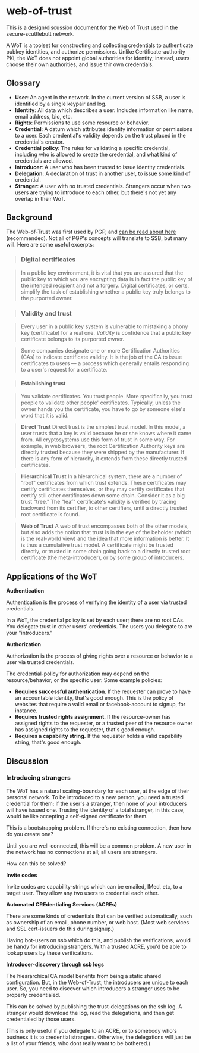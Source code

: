 # web-of-trust

This is a design/discussion document for the Web of Trust used in the secure-scuttlebutt network.

A WoT is a toolset for constructing and collecting credentials to authenticate pubkey identities, and authorize permissions.
Unlike Certificate-authority PKI, the WoT does not appoint global authorities for identity; instead, users choose their own authorities, and issue thir own credentials.


## Glossary

 - **User**: An agent in the network. In the current version of SSB, a user is identified by a single keypair and log.
 - **Identity**: All data which describes a user. Includes information like name, email address, bio, etc.
 - **Rights**: Permissions to use some resource or behavior.
 - **Credential**: A datum which attributes identity information or permissions to a user. Each credential's validity depends on the trust placed in the credential's creator.
 - **Credential policy**: The rules for validating a specific credential, including who is allowed to create the credential, and what kind of credentials are allowed.
 - **Introducer**: A user who has been trusted to issue identity credentials.
 - **Delegation**: A declaration of trust in another user, to issue some kind of credential.
 - **Stranger**: A user with no trusted credentials. Strangers occur when two users are trying to introduce to each other, but there's not yet any overlap in their WoT.

## Background

The Web-of-Trust was first used by PGP, and [can be read about here](http://www.pgpi.org/doc/pgpintro/#p17) (recommended).
Not all of PGP's concepts will translate to SSB, but many will. 
Here are some useful excerpts:

> ### Digital certificates

> In a public key environment, it is vital that you are assured that the public key to which you are encrypting data is in fact the public key of the intended recipient and not a forgery. Digital certificates, or certs, simplify the task of establishing whether a public key truly belongs to the purported owner.

> ### Validity and trust

> Every user in a public key system is vulnerable to mistaking a phony key (certificate) for a real one. *Validity* is confidence that a public key certificate belongs to its purported owner.

> Some companies designate one or more Certification Authorities (CAs) to indicate certificate validity. It is the job of the CA to issue certificates to users — a process which generally entails responding to a user's request for a certificate.

> #### Establishing trust

> You validate certificates. You trust people. More specifically, you trust people to validate other people' certificates. Typically, unless the owner hands you the certificate, you have to go by someone else's word that it is valid.

> **Direct Trust**
Direct trust is the simplest trust model. In this model, a user trusts that a key is valid because he or she knows where it came from. All cryptosystems use this form of trust in some way. For example, in web browsers, the root Certification Authority keys are directly trusted because they were shipped by the manufacturer. If there is any form of hierarchy, it extends from these directly trusted certificates.

> **Hierarchical Trust**
In a hierarchical system, there are a number of "root" certificates from which trust extends. These certificates may certify certificates themselves, or they may certify certificates that certify still other certificates down some chain. Consider it as a big trust "tree." The "leaf" certificate's validity is verified by tracing backward from its certifier, to other certifiers, until a directly trusted root certificate is found.

> **Web of Trust**
A web of trust encompasses both of the other models, but also adds the notion that trust is in the eye of the beholder (which is the real-world view) and the idea that more information is better. It is thus a cumulative trust model. A certificate might be trusted directly, or trusted in some chain going back to a directly trusted root certificate (the meta-introducer), or by some group of introducers.

## Applications of the WoT

**Authentication**

Authentication is the process of verifying the identity of a user via trusted credentials.

In a WoT, the credential policy is set by each user; there are no root CAs.
You delegate trust in other users' credentials.
The users you delegate to are your "introducers."

**Authorization**

Authorization is the process of giving rights over a resource or behavior to a user via trusted credentials.

The credential-policy for authorization may depend on the resource/behavior, or the specific user.
Some example policies:

 - **Requires successful authentication**. If the requester can prove to have an accountable identity, that's good enough. This is the policy of websites that require a valid email or facebook-account to signup, for instance.
 - **Requires trusted rights assignment**. If the resource-owner has assigned rights to the requester, or a trusted peer of the resource owner has assigned rights to the requester, that's good enough.
 - **Requires a capability string.** If the requester holds a valid capability string, that's good enough.

## Discussion

### Introducing strangers

The WoT has a natural scaling-boundary for each user, at the edge of their personal network.
To be introduced to a new person, you need a trusted credential for them; if the user's a stranger, then none of your introducers will have issued one.
Trusting the identity of a total stranger, in this case, would be like accepting a self-signed certificate for them.

This is a bootstrapping problem.
If there's no existing connection, then how do you create one?

Until you are well-connected, this will be a common problem.
A new user in the network has no connections at all; all users are strangers.

How can this be solved?

**Invite codes**

Invite codes are capability-strings which can be emailed, IMed, etc, to a target user.
They allow any two users to credential each other.

**Automated CREdentialing Services (ACREs)**

There are some kinds of credentials that can be verified automatically, such as ownership of an email, phone number, or web host.
(Most web services and SSL cert-issuers do this during signup.)

Having bot-users on ssb which do this, and publish the verifications, would be handy for introducing strangers.
With a trusted ACRE, you'd be able to lookup users by these verifications.

**Introducer-discovery through ssb logs**

The hieararchical CA model benefits from being a static shared configuration.
But, in the Web-of-Trust, the introducers are unique to each user.
So, you need to discover which introducers a stranger uses to be properly credentialed.

This can be solved by publishing the trust-delegations on the ssb log.
A stranger would download the log, read the delegations, and then get credentialed by those users.

(This is only useful if you delegate to an ACRE, or to somebody who's business it is to credential strangers.
Otherwise, the delegations will just be a list of your friends, who dont really want to be bothered.)